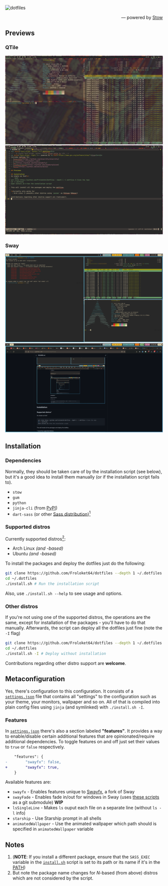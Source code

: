 ![dotfiles](https://socialify.git.ci/Froloket64/dotfiles/image?font=KoHo&logo=https%3A%2F%2Fsvgshare.com%2Fi%2Fr1Q.svg&name=1&owner=1&pattern=Plus&theme=Dark)
<p align="right">— powered by <a href="https://www.gnu.org/software/stow/">Stow</a></p>

## Previews
### QTile
![Some terminals](/preview/qtile/terminals.png)
![Coding](/preview/qtile/coding.png)

### Sway
![Some more terminals](/preview/sway/terminals.png)
![Web browser](/preview/sway/browser.png)

## Installation
### Dependencies
Normally, they should be taken care of by the installation script (see below), but it's a good idea to install them manually (or if the installation script fails to).
 - `stow`
 - `gum`
 - `python`
 - `jinja-cli` (from [PyPI](https://pypi.org/project/jinja-cli/))
 - `dart-sass` (or other [Sass distribution](https://sass-lang.com/install))[<sup>1</sup>](#notes)

### Supported distros
Currently supported distros[<sup>2</sup>](#notes):
 - Arch Linux _(and -based)_
 - Ubuntu _(and -based)_

To install the packages and deploy the dotfiles just do the following:

``` bash
git clone https://github.com/Froloket64/dotfiles --depth 1 ~/.dotfiles # Clone the repo
cd ~/.dotfiles
./install.sh # Run the installation script
```

Also, use `./install.sh --help` to see usage and options.

### Other distros
If you're not using one of the supported distros, the operations are the same, except for installation of the packages - you'll have to do that manually. Afterwards, the script can deploy all the dotfiles just fine (note the `-I` flag)

``` bash
git clone https://github.com/Froloket64/dotfiles --depth 1 ~/.dotfiles # Clone the repo
cd ~/.dotfiles
./install.sh -I # Deploy without installation
```

Contributions regarding other distro support are **welcome**.

## Metaconfiguration
Yes, there's configuration to this configuration. It consists of a [`settings.json`](/settings.json) file that contains all "settings" to the configuration such as your theme, your monitors, wallpaper and so on. All of that is compiled into plain config files using `jinja` (and symlinked) with `./install.sh -I`.

### Features
In [`settings.json`](/settings.json) there's also a section labeled **"features"**. It provides a way to enable/disable certain additional features that are opinionated/require additional dependencies. To toggle features on and off just set their values to `true` or `false` respectively.

``` diff
    "features": {
-        "swayfx": false,
+        "swayfx": true,
    }
```

Available features are:
 - `swayfx` - Enables features unique to [Swayfx](https://github.com/WillPower3309/swayfx), a fork of Sway
 - `swayFade` - Enables fade in/out for windows in Sway (uses [these scripts](https://github.com/Froloket64/swayscripts/tree/main/fade) as a git submodule) **WIP**
 - `lsSingleLine` - Makes `ls` ouput each file on a separate line (without `ls -l` info)
 - `starship` - Use Starship prompt in all shells
 - `animatedWallpaper` - Use the animated wallpaper which path should is specified in `animatedWallpaper` variable

## Notes
 1. (**NOTE**: If you install a different package, ensure that the `SASS_EXEC` variable in the [`install.sh`](/install.sh) script is set to its path or its name if it's in the [PATH](https://www.howtogeek.com/658904/how-to-add-a-directory-to-your-path-in-linux/))
 2. But note the package name changes for *N*-based (from above) distros which are not considered by the script.
